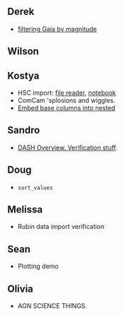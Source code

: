 ## Derek

- [filtering Gaia by magnitude](./hats_filtering_demo.ipynb)

## Wilson
## Kostya

- HSC import: [file reader](./hsc-hats/hsc_fits_reader.py), [notebook](./hsc-hats/hsc_pdr3-forced.ipynb)
- ComCam 'splosions and wiggles.
- [Embed base columns into nested](./nested_embed_based_column_demo.ipynb)

## Sandro

- [DASH Overview. Verification stuff](https://github.com/lsst-sitcom/linccf/tree/main/dash).

## Doug

- `sort_values`

## Melissa

* Rubin data import verification

## Sean

- Plotting demo

## Olivia

- AGN SCIENCE THINGS.
